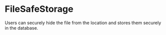 # FileSafeStorage
Users can securely hide the file from the location and stores them securely in the database.
